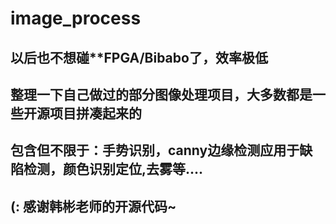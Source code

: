 # image_process
## 以后也不想碰**FPGA/Bibabo了，效率极低
## 整理一下自己做过的部分图像处理项目，大多数都是一些开源项目拼凑起来的
## 包含但不限于：手势识别，canny边缘检测应用于缺陷检测，颜色识别定位,去雾等....
##   (: 感谢韩彬老师的开源代码~
